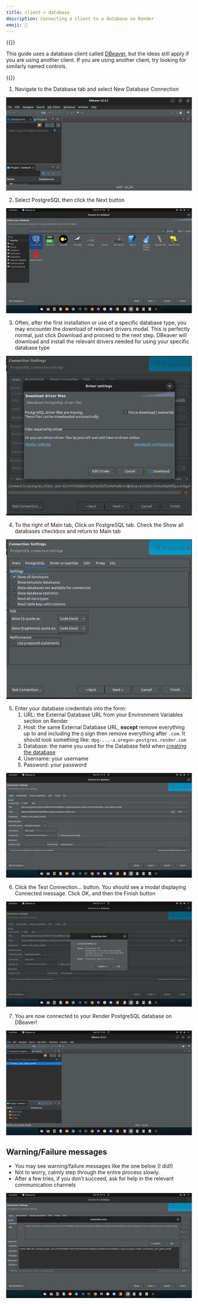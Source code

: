 ```yaml
---
title: client > database
description: Connecting a client to a database on Render
emoji: 🔌
---
```


{{<note type="tip" title="Tip">}}

This guide uses a database client called [DBeaver](https://dbeaver.io/), but the ideas still apply if you are using another client. If you are using another client, try looking for similarly named controls.

{{</note>}}

1. Navigate to the Database tab and select New Database Connection

![Creating a new Database Connection](new-connection.png)

2. Select PostgreSQL then click the Next button

![Selecting PostgreSQL from the available databases](selecting-postgres.png)

3. Often, after the first installation or use of a specific database type, you may encounter the download of relevant drivers modal. This is perfectly normal, just click Download and proceed to the next step. DBeaver will download and install the relevant drivers needed for using your specific database type

![Downloading PostgreSQL drivers](db-drivers.png)

4. To the right of Main tab, Click on PostgreSQL tab. Check the Show all databases checkbox and return to Main tab

![Enabling option to show all database](show-all-databases.png)

5. Enter your database credentials into the form:
   1. URL: the External Database URL from your Environment Variables section on Render
   1. Host: the same External Database URL, **except** remove everything up to and including the `@` sign then remove everything after `.com`. It should look something like: `dpg-...-a.oregon-postgres.render.com`
   1. Database: the name you used for the Database field when [creating the database](../creating-a-postgres-db.md)
   1. Username: your username
   1. Password: your password

![Form to fill out with your database credentials](db-credentials.png)

6. Click the Test Connection… button. You should see a modal displaying Connected message. Click OK, and then the Finish button

![A successful connection test](connection-test.png)

7. You are now connected to your Render PostgreSQL database on DBeaver!

![Successfully connected DBeaver to Render Postgres](connection-successful.png)

## Warning/Failure messages

- You may see warning/failure messages like the one below (I did!)
- Not to worry, calmly step through the entire process slowly.
- After a few tries, if you don’t succeed, ask for help in the relevant communication channels

![A connection error message](connection-error.png)
